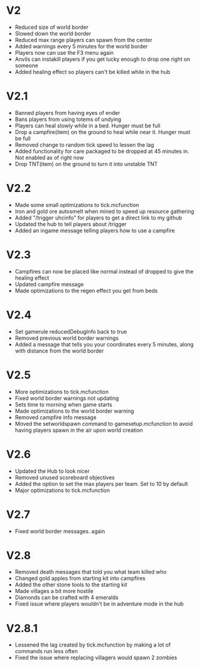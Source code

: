 # V2
- Reduced size of world border
- Slowed down the world border
- Reduced max range players can spawn from the center
- Added warnings every 5 minutes for the world border
- Players now can use the F3 menu again
- Anvils can instakill players if you get lucky enough to drop one right on someone
- Added healing effect so players can't be killed while in the hub


# V2.1
- Banned players from having eyes of ender
- Bans players from using totems of undying
- Players can heal slowly while in a bed. Hunger must be full
- Drop a campfire(item) on the ground to heal while near it. Hunger must be full
- Removed change to random tick speed to lessen the lag
- Added functionality for care packaged to be dropped at 45 minutes in. Not enabled as of right now
- Drop TNT(item) on the ground to turn it into unstable TNT

# V2.2
- Made some small optimizations to tick.mcfunction
- Iron and gold ore autosmelt when mined to speed up resource gathering
- Added "/trigger uhcinfo" for players to get a direct link to my github
- Updated the hub to tell players about /trigger
- Added an ingame message telling players how to use a campfire

# V2.3
- Campfires can now be placed like normal instead of dropped to give the healing effect
- Updated campfire message
- Made optimizations to the regen effect you get from beds

# V2.4
- Set gamerule reducedDebugInfo back to true
- Removed previous world border warnings
- Added a message that tells you your coordinates every 5 minutes, along with distance from the world border

# V2.5
- More optimizations to tick.mcfunction
- Fixed world border warnings not updating
- Sets time to morning when game starts
- Made optimizations to the world border warning
- Removed campfire info message
- Moved the setworldspawn command to gamesetup.mcfunction to avoid having players spawn in the air upon world creation

# V2.6
- Updated the Hub to look nicer
- Removed unused scoreboard objectives
- Added the option to set the max players per team. Set to 10 by default
- Major optimizations to tick.mcfunction

# V2.7
- Fixed world border messages. again

# V2.8
- Removed death messages that told you what team killed who
- Changed gold apples from starting kit into campfires
- Added the other stone tools to the starting kit
- Made villages a bit more hostile
- Diamonds can be crafted with 4 emeralds
- Fixed issue where players wouldn't be in adventure mode in the hub

# V2.8.1
- Lessened the lag created by tick.mcfunction by making a lot of commands run less often
- Fixed the issue where replacing villagers would spawn 2 zombies
